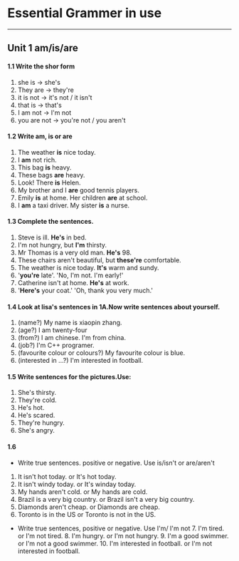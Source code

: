 # Essential Grammer in use
---
## Unit 1 am/is/are
#### 1.1 Write the shor form
 1. she is -> she's
 2. They are -> they're
 3. it is not -> it's not / it isn't
 4. that is -> that's
 5. I am not -> I'm not
 6. you are not -> you're not / you aren't

#### 1.2 Write am, is or are
1. The weather **is** nice today.
2. I **am** not rich.
3. This bag **is** heavy.
4. These bags **are** heavy.
5. Look! There **is** Helen.
6. My brother and I **are** good tennis players.
7. Emily **is** at home. Her children **are** at school.
8. I **am** a taxi driver. My sister **is** a nurse.

#### 1.3 Complete the sentences.
1. Steve is ill. **He's** in bed.
2. I'm not hungry, but **I'm** thirsty.
3. Mr Thomas is a very old man. **He's** 98.
4. These chairs aren't beautiful, but **these're** comfortable.
5. The weather is nice today. **It's** warm and sundy.
6. '**you're** late'. 'No, I'm not. I'm early!'
7. Catherine isn't at home. **He's** at work.
8. '**Here's** your coat.' 'Oh, thank you very much.'

#### 1.4 Look at lisa's sentences in 1A.Now write sentences about yourself.
1. (name?) My name is xiaopin zhang.
2. (age?)  I am twenty-four
3. (from?) I am chinese. I'm from china.
4. (job?)  I'm C++ programer.
5. (favourite colour or colours?) My favourite colour is blue.
6. (interested in ...?) I'm interested in football.

#### 1.5 Write sentences for the pictures.Use:
1. She's thirsty.
2. They're cold.
3. He's hot.
4. He's scared.
5. They're hungry.
6. She's angry.

#### 1.6
*  Write true sentences. positive or negative. Use is/isn't or are/aren't
  1. It isn't hot today. or It's hot today.
  2. It isn't windy today. or It's winday today.
  3. My hands aren't cold. or My hands are cold.
  4. Brazil is a very big country. or Brazil isn't a very big country.
  5. Diamonds aren't cheap. or Diamonds are cheap.
  6. Toronto is in the US or Toronto is not in the US.


* Write true sentences, positive or negative. Use I'm/ I'm not
  7. I'm tired. or I'm not tired.
  8. I'm hungry. or I'm not hungry.
  9. I'm a good swimmer. or I'm not a good swimmer.
  10. I'm interested in football. or I'm not interested in football.
  
